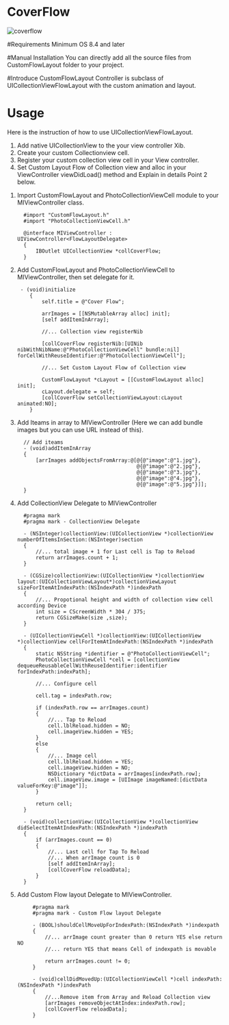 # CoverFlow
![coverflow](https://user-images.githubusercontent.com/4393462/29405802-9c921660-835c-11e7-9edc-b0df915b4f68.gif)

#Requirements
Minimum OS 8.4 and later

#Manual Installation
You can directly add all the source files from CustomFlowLayout folder to your project.

#Introduce
CustomFlowLayout Controller is subclass of UICollectionViewFlowLayout with the custom animation and layout.


# Usage
Here is the instruction of how to use UICollectionViewFlowLayout.
1) Add native UICollectionView to the your view controller Xib.
2) Create your custom Collectionview cell.
3) Register your custom collection view cell in your View controller.
4) Set Custom Layout Flow of Collection view and alloc in your ViewController viewDidLoad() method and Explain in details Point 2 below.


1. Import CustomFlowLayout and PhotoCollectionViewCell module to your MIViewController class.
   
         #import "CustomFlowLayout.h"
         #import "PhotoCollectionViewCell.h"

         @interface MIViewController : UIViewController<FlowLayoutDelegate>
         {
             IBOutlet UICollectionView *collCoverFlow;
         }
     
 2. Add CustomFlowLayout and PhotoCollectionViewCell to MIViewController, then set delegate for it.
 
         - (void)initialize
            {
                self.title = @"Cover Flow";

                arrImages = [[NSMutableArray alloc] init];
                [self addItemInArray];

                //... Collection view registerNib

                [collCoverFlow registerNib:[UINib nibWithNibName:@"PhotoCollectionViewCell" bundle:nil] forCellWithReuseIdentifier:@"PhotoCollectionViewCell"];

                //... Set Custom Layout Flow of Collection view

                CustomFlowLayout *cLayout = [[CustomFlowLayout alloc] init];
                cLayout.delegate = self;
                [collCoverFlow setCollectionViewLayout:cLayout animated:NO];
            }

3. Add Iteams in array to MIViewController (Here we can add bundle images but you can use URL instead of this).

         // Add iteams
         - (void)addItemInArray
         {
             [arrImages addObjectsFromArray:@[@{@"image":@"1.jpg"},
                                              @{@"image":@"2.jpg"},
                                              @{@"image":@"3.jpg"},
                                              @{@"image":@"4.jpg"},
                                              @{@"image":@"5.jpg"}]];
         }
         
4. Add CollectionView Delegate to MIViewController

         #pragma mark
         #pragma mark - CollectionView Delegate

         - (NSInteger)collectionView:(UICollectionView *)collectionView numberOfItemsInSection:(NSInteger)section
         {
             //... total image + 1 for Last cell is Tap to Reload
             return arrImages.count + 1;
         }

         - (CGSize)collectionView:(UICollectionView *)collectionView layout:(UICollectionViewLayout*)collectionViewLayout sizeForItemAtIndexPath:(NSIndexPath *)indexPath
         {
             //... Propotional height and width of collection view cell according Device
             int size = CScreenWidth * 304 / 375;
             return CGSizeMake(size ,size);
         }

         - (UICollectionViewCell *)collectionView:(UICollectionView *)collectionView cellForItemAtIndexPath:(NSIndexPath *)indexPath
         {
             static NSString *identifier = @"PhotoCollectionViewCell";
             PhotoCollectionViewCell *cell = [collectionView dequeueReusableCellWithReuseIdentifier:identifier forIndexPath:indexPath];

             //... Configure cell

             cell.tag = indexPath.row;

             if (indexPath.row == arrImages.count)
             {
                 //... Tap to Reload
                 cell.lblReload.hidden = NO;
                 cell.imageView.hidden = YES;
             }
             else
             {
                 //... Image cell
                 cell.lblReload.hidden = YES;
                 cell.imageView.hidden = NO;
                 NSDictionary *dictData = arrImages[indexPath.row];
                 cell.imageView.image = [UIImage imageNamed:[dictData valueForKey:@"image"]];
             }

             return cell;
         }

         - (void)collectionView:(UICollectionView *)collectionView didSelectItemAtIndexPath:(NSIndexPath *)indexPath
         {
             if (arrImages.count == 0)
             {
                 //... Last cell for Tap To Reload
                 //... When arrImage count is 0
                 [self addItemInArray];
                 [collCoverFlow reloadData];
             }
         }

5. Add Custom Flow layout Delegate to MIViewController.

            #pragma mark
            #pragma mark - Custom Flow layout Delegate

            - (BOOL)shouldCellMoveUpForIndexPath:(NSIndexPath *)indexpath
            {
                //... arrImage count greater than 0 return YES else return NO
                //... return YES that means Cell of indexpath is movable

                return arrImages.count != 0;
            }

            - (void)cellDidMovedUp:(UICollectionViewCell *)cell indexPath:(NSIndexPath *)indexPath
            {
                //...Remove item from Array and Reload Collection view
                [arrImages removeObjectAtIndex:indexPath.row];
                [collCoverFlow reloadData];
            }
